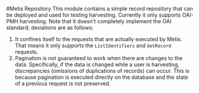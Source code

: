 #Metis Repository
This module contains a simple record repository that
can be deployed and used for testing harvesting. Currently
it only supports OAI-PMH harvesting. Note that it doesn't
completely implement the OAI standard; deviations are
as follows:

1. It confines itself to the requests that are actually
   executed by Metis. That means it only supports
   the `ListIdentifiers` and `GetRecord` requests.
2. Pagination is not guaranteed to work when there are
   changes to the data. Specifically, if the data is changed
   while a user is harvesting, discrepancies (omissions of
   duplications of records) can occur. This is because
   pagination is executed directly on the database and the
   state of a previous request is not preserved.